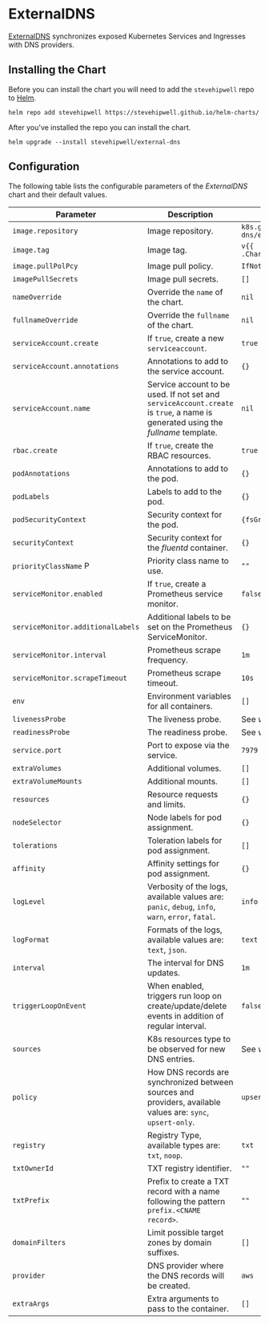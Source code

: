 # ExternalDNS

[ExternalDNS](https://github.com/kubernetes-sigs/external-dns/) synchronizes exposed Kubernetes Services and Ingresses with DNS providers.

## Installing the Chart

Before you can install the chart you will need to add the `stevehipwell` repo to [Helm](https://helm.sh/).

```shell
helm repo add stevehipwell https://stevehipwell.github.io/helm-charts/
```

After you've installed the repo you can install the chart.

```shell
helm upgrade --install stevehipwell/external-dns
```

## Configuration

The following table lists the configurable parameters of the _ExternalDNS_ chart and their default values.

| Parameter                         | Description                                                                                                                      | Default                                |
| --------------------------------- | -------------------------------------------------------------------------------------------------------------------------------- | -------------------------------------- |
| `image.repository`                | Image repository.                                                                                                                | `k8s.gcr.io/external-dns/external-dns` |
| `image.tag`                       | Image tag.                                                                                                                       | `v{{ .Chart.AppVersion }}`             |
| `image.pullPolPcy`                | Image pull policy.                                                                                                               | `IfNotPresent`                         |
| `imagePullSecrets`                | Image pull secrets.                                                                                                              | `[]`                                   |
| `nameOverride`                    | Override the `name` of the chart.                                                                                                | `nil`                                  |
| `fullnameOverride`                | Override the `fullname` of the chart.                                                                                            | `nil`                                  |
| `serviceAccount.create`           | If `true`, create a new `serviceaccount`.                                                                                        | `true`                                 |
| `serviceAccount.annotations`      | Annotations to add to the service account.                                                                                       | `{}`                                   |
| `serviceAccount.name`             | Service account to be used. If not set and `serviceAccount.create` is `true`, a name is generated using the _fullname_ template. | `nil`                                  |
| `rbac.create`                     | If `true`, create the RBAC resources.                                                                                            | `true`                                 |
| `podAnnotations`                  | Annotations to add to the pod.                                                                                                   | `{}`                                   |
| `podLabels`                       | Labels to add to the pod.                                                                                                        | `{}`                                   |
| `podSecurityContext`              | Security context for the pod.                                                                                                    | `{fsGroup: 2000}`                      |
| `securityContext`                 | Security context for the _fluentd_ container.                                                                                    | `{}`                                   |
| `priorityClassName` P             | Priority class name to use.                                                                                                      | `""`                                   |
| `serviceMonitor.enabled`          | If `true`, create a Prometheus service monitor.                                                                                  | `false`                                |
| `serviceMonitor.additionalLabels` | Additional labels to be set on the Prometheus ServiceMonitor.                                                                    | `{}`                                   |
| `serviceMonitor.interval`         | Prometheus scrape frequency.                                                                                                     | `1m`                                   |
| `serviceMonitor.scrapeTimeout`    | Prometheus scrape timeout.                                                                                                       | `10s`                                  |
| `env`                             | Environment variables for all containers.                                                                                        | `[]`                                   |
| `livenessProbe`                   | The liveness probe.                                                                                                              | See _values.yaml_                      |
| `readinessProbe`                  | The readiness probe.                                                                                                             | See _values.yaml_                      |
| `service.port`                    | Port to expose via the service.                                                                                                  | `7979`                                 |
| `extraVolumes`                    | Additional volumes.                                                                                                              | `[]`                                   |
| `extraVolumeMounts`               | Additional mounts.                                                                                                               | `[]`                                   |
| `resources`                       | Resource requests and limits.                                                                                                    | `{}`                                   |
| `nodeSelector`                    | Node labels for pod assignment.                                                                                                  | `{}`                                   |
| `tolerations`                     | Toleration labels for pod assignment.                                                                                            | `[]`                                   |
| `affinity`                        | Affinity settings for pod assignment.                                                                                            | `{}`                                   |
| `logLevel`                        | Verbosity of the logs, available values are: `panic`, `debug`, `info`, `warn`, `error`, `fatal`.                                 | `info`                                 |
| `logFormat`                       | Formats of the logs, available values are: `text`, `json`.                                                                       | `text`                                 |
| `interval`                        | The interval for DNS updates.                                                                                                    | `1m`                                   |
| `triggerLoopOnEvent`              | When enabled, triggers run loop on create/update/delete events in addition of regular interval.                                  | `false`                                |
| `sources`                         | K8s resources type to be observed for new DNS entries.                                                                           | See _values.yaml_                      |
| `policy`                          | How DNS records are synchronized between sources and providers, available values are: `sync`, `upsert-only`.                     | `upsert-only`                          |
| `registry`                        | Registry Type, available types are: `txt`, `noop`.                                                                               | `txt`                                  |
| `txtOwnerId`                      | TXT registry identifier.                                                                                                         | `""`                                   |
| `txtPrefix`                       | Prefix to create a TXT record with a name following the pattern `prefix.<CNAME record>`.                                         | `""`                                   |
| `domainFilters`                   | Limit possible target zones by domain suffixes.                                                                                  | `[]`                                   |
| `provider`                        | DNS provider where the DNS records will be created.                                                                              | `aws`                                  |
| `extraArgs`                       | Extra arguments to pass to the container.                                                                                        | `[]`                                   |
